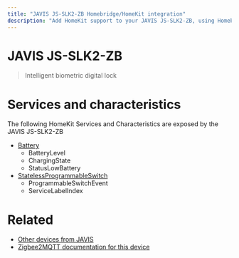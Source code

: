 ```yaml
---
title: "JAVIS JS-SLK2-ZB Homebridge/HomeKit integration"
description: "Add HomeKit support to your JAVIS JS-SLK2-ZB, using Homebridge, Zigbee2MQTT and homebridge-z2m."
---
```

<!---
This file has been GENERATED using src/docgen/docgen.ts
DO NOT EDIT THIS FILE MANUALLY!
-->
# JAVIS JS-SLK2-ZB
> Intelligent biometric digital lock


# Services and characteristics
The following HomeKit Services and Characteristics are exposed by
the JAVIS JS-SLK2-ZB

* [Battery](../../battery.md)
  * BatteryLevel
  * ChargingState
  * StatusLowBattery
* [StatelessProgrammableSwitch](../../action.md)
  * ProgrammableSwitchEvent
  * ServiceLabelIndex


# Related
* [Other devices from JAVIS](../index.md#javis)
* [Zigbee2MQTT documentation for this device](https://www.zigbee2mqtt.io/devices/JS-SLK2-ZB.html)